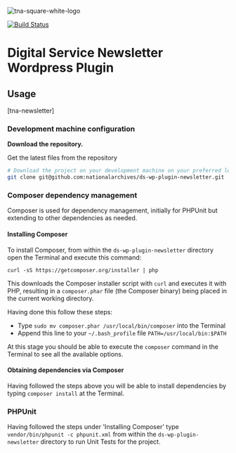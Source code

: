 ![tna-square-white-logo](https://user-images.githubusercontent.com/5245264/63532708-28b47680-c503-11e9-92fa-b2a87ce8ba56.png)

[![Build Status](https://travis-ci.org/nationalarchives/ds-wp-plugin-newsletter.svg?branch=develop)](https://travis-ci.org/nationalarchives/ds-wp-plugin-newsletter)

# Digital Service Newsletter Wordpress Plugin
## Usage
[tna-newsletter]

### Development machine configuration

**Download the repository.**

  Get the latest files from the repository

  ```sh
  # Download the project on your development machine on your preferred location
  git clone git@github.com:nationalarchives/ds-wp-plugin-newsletter.git
  ```
### Composer dependency management

Composer is used for dependency management, initially for PHPUnit but extending to other dependencies as needed. 

#### Installing Composer

To install Composer, from within the ```ds-wp-plugin-newsletter``` directory open the Terminal and execute this command: 

```curl -sS https://getcomposer.org/installer | php```

This downloads the Composer installer script with ```curl``` and executes it with PHP, resulting in a ```composer.phar``` file (the Composer binary) being placed in the current working directory. 

Having done this follow these steps:

* Type ```sudo mv composer.phar /usr/local/bin/composer``` into the Terminal
* Append this line to your ```~/.bash_profile``` file ```PATH=/usr/local/bin:$PATH```

At this stage you should be able to execute the ```composer``` command in the Terminal to see all the available options.

#### Obtaining dependencies via Composer

Having followed the steps above you will be able to install dependencies by typing ```composer install``` at the Terminal.

### PHPUnit

Having followed the steps under 'Installing Composer' type ```vendor/bin/phpunit -c phpunit.xml``` from within the ```ds-wp-plugin-newsletter``` directory to run Unit Tests for the project.
